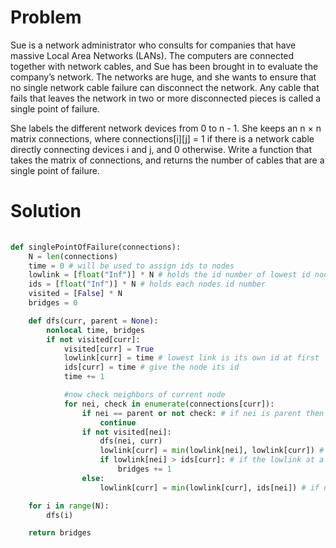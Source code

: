 # Problem
Sue is a network administrator who consults for companies that have massive Local Area Networks (LANs). The computers are connected together with network cables, and Sue has been brought in to evaluate the company’s network. The networks are huge, and she wants to ensure that no single network cable failure can disconnect the network. Any cable that fails that leaves the network in two or more disconnected pieces is called a single point of failure.

She labels the different network devices from 0 to n - 1. She keeps an n × n matrix connections, where connections[i][j] = 1 if there is a network cable directly connecting devices i and j, and 0 otherwise. Write a function that takes the matrix of connections, and returns the number of cables that are a single point of failure.

# Solution 
```python
    
def singlePointOfFailure(connections):    
    N = len(connections)
    time = 0 # will be used to assign ids to nodes
    lowlink = [float("Inf")] * N # holds the id number of lowest id node can reach
    ids = [float("Inf")] * N # holds each nodes id number
    visited = [False] * N 
    bridges = 0

    def dfs(curr, parent = None):
        nonlocal time, bridges
        if not visited[curr]:
            visited[curr] = True
            lowlink[curr] = time # lowest link is its own id at first
            ids[curr] = time # give the node its id
            time += 1

            #now check neighbors of current node
            for nei, check in enumerate(connections[curr]):
                if nei == parent or not check: # if nei is parent then ignore it or if connection is 0
                    continue
                if not visited[nei]:
                    dfs(nei, curr)
                    lowlink[curr] = min(lowlink[nei], lowlink[curr]) # after the recursive dfs call, check to see if neighbors lowlink is lower
                    if lowlink[nei] > ids[curr]: # if the lowlink at a neighbor node is greater than the id of the current node, its a bridge
                        bridges += 1
                else:
                    lowlink[curr] = min(lowlink[curr], ids[nei]) # if neighbor already visited, check to see if neighbors id is lower

    for i in range(N):
        dfs(i)

    return bridges
            
```
